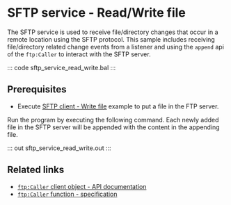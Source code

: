# SFTP service - Read/Write file

The SFTP service is used to receive file/directory changes that occur in a remote location using the SFTP protocol. This sample includes receiving file/directory related change events from a listener and using the `append` api of the `ftp:Caller` to interact with the SFTP server.

::: code sftp_service_read_write.bal :::

## Prerequisites
- Execute [SFTP client - Write file](/learn/by-example/sftp-client-write) example to put a file in the FTP server.

Run the program by executing the following command. Each newly added file in the SFTP server will be appended with the content in the appending file.

::: out sftp_service_read_write.out :::

## Related links
- [`ftp:Caller` client object - API documentation](https://lib.ballerina.io/ballerina/ftp/latest/clients/Caller)
- [`ftp:Caller` function - specification](/spec/ftp/#52-functions)
